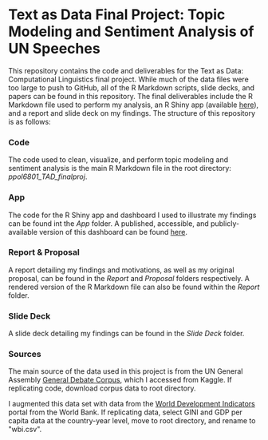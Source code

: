 # Text as Data Final Project: Topic Modeling and Sentiment Analysis of UN Speeches

This repository contains the code and deliverables for the Text as Data: Computational Linguistics final project. While much of the data files were too large to push to GitHub, all of the R Markdown scripts, slide decks, and papers can be found in this repository. The final deliverables include the R Markdown file used to perform my analysis, an R Shiny app (available [here](https://scohen97.shinyapps.io/tad_app/)), and a report and slide deck on my findings. 
The structure of this repository is as follows:

### Code
The code used to clean, visualize, and perform topic modeling and sentiment analysis is the main R Markdown file in the root directory: *ppol6801_TAD_finalproj*.

### App
The code for the R Shiny app and dashboard I used to illustrate my findings can be found int the *App* folder. A published, accessible, and publicly-available version of this dashboard can be found [here](https://scohen97.shinyapps.io/tad_app/).

### Report & Proposal
A report detailing my findings and motivations, as well as my original proposal, can be found in the *Report* and *Proposal* folders respectively. A rendered version of the R Markdown file can also be found within the *Report* folder.

### Slide Deck 
A slide deck detailing my findings can be found in the *Slide Deck* folder.

### Sources
The main source of the data used in this project is from the UN General Assembly [General Debate Corpus](https://www.kaggle.com/datasets/namigabbasov/united-nations-general-debate-corpus-1946-2023?resource=download), which I accessed from Kaggle. If replicating code, download corpus data to root directory.

I augmented this data set with data from the [World Development Indicators](https://databank.worldbank.org/source/world-development-indicators) portal from the World Bank. If replicating data, select GINI and GDP per capita data at the country-year level, move to root directory, and rename to "wbi.csv".

